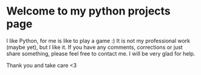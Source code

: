 # Welcome to my python projects page

I like Python, for me is like to play a game :)
It is not my professional work (maybe yet), but I like it.
If you have any comments, corrections or just share something, please feel free to contact me. 
I will be very glad for help.

Thank you and take care <3
